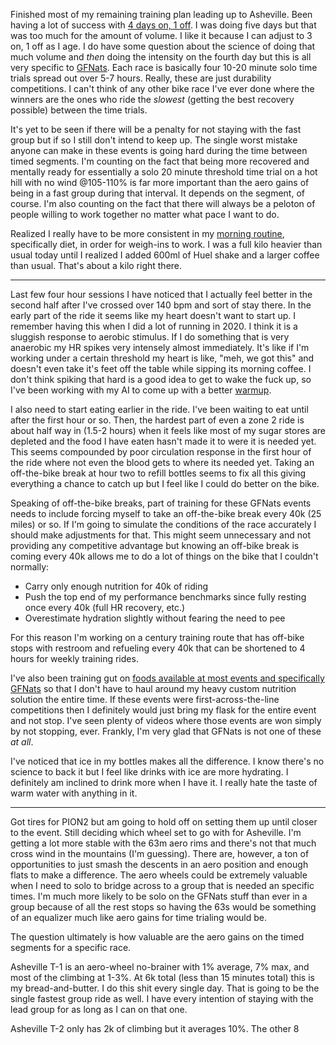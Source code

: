 Finished most of my remaining training plan leading up to Asheville. Been having a lot of success with [4 days on, 1 off](../Fitness/4%20days%20on,%201%20off.md). I was doing five days but that was too much for the amount of volume. I like it because I can adjust to 3 on, 1 off as I age. I do have some question about the science of doing that much volume and *then* doing the intensity on the fourth day but this is all very specific to [GFNats](../Fitness/GFNats%20winning%20strategy.md). Each race is basically four 10-20 minute solo time trials spread out over 5-7 hours. Really, these are just durability competitions. I can't think of any other bike race I've ever done where the winners are the ones who ride the *slowest* (getting the best recovery possible) between the time trials.

It's yet to be seen if there will be a penalty for not staying with the fast group but if so I still don't intend to keep up. The single worst mistake anyone can make in these events is going hard during the time between timed segments. I'm counting on the fact that being more recovered and mentally ready for essentially a solo 20 minute threshold time trial on a hot hill with no wind @105-110% is far more important than the aero gains of being in a fast group during that interval. It depends on the segment, of course. I'm also counting on the fact that there will always be a peloton of people willing to work together no matter what pace I want to do.

Realized I really have to be more consistent in my [morning routine](../Fitness/Morning%20routine.md), specifically diet, in order for weigh-ins to work. I was a full kilo heavier than usual today until I realized I added 600ml of Huel shake and a larger coffee than usual. That's about a kilo right there.

----

Last few four hour sessions I have noticed that I actually feel better in the second half after I've crossed over 140 bpm and sort of stay there. In the early part of the ride it seems like my heart doesn't want to start up. I remember having this when I did a lot of running in 2020. I think it is a sluggish response to aerobic stimulus. If I do something that is very anaerobic my HR spikes very intensely almost immediately. It's like if I'm working under a certain threshold my heart is like, "meh, we got this" and doesn't even take it's feet off the table while sipping its morning coffee. I don't think spiking that hard is a good idea to get to wake the fuck up, so I've been working with my AI to come up with a better [warmup](../Fitness/Warmup.md). 

I also need to start eating earlier in the ride. I've been waiting to eat until after the first hour or so. Then, the hardest part of even a zone 2 ride is about half way in (1.5-2 hours) when it feels like most of my sugar stores are depleted and the food I have eaten hasn't made it to were it is needed yet. This seems compounded by poor circulation response in the first hour of the ride where not even the blood gets to where its needed yet. Taking an off-the-bike break at hour two to refill bottles seems to fix all this giving everything a chance to catch up but I feel like I could do better on the bike.

Speaking of off-the-bike breaks, part of training for these GFNats events needs to include forcing myself to take an off-the-bike break every 40k (25 miles) or so. If I'm going to simulate the conditions of the race accurately I should make adjustments for that. This might seem unnecessary and not providing any competitive advantage but knowing an off-bike break is coming every 40k allows me to do a lot of things on the bike that I couldn't normally:

- Carry only enough nutrition for 40k of riding
- Push the top end of my performance benchmarks since fully resting once every 40k (full HR recovery, etc.)
- Overestimate hydration slightly without fearing the need to pee

For this reason I'm working on a century training route that has off-bike stops with restroom and refueling every 40k that can be shortened to 4 hours for weekly training rides.

I've also been training gut on [foods available at most events and specifically GFNats](../Fitness/GFNats%20race%20nutrition%20secret%20strategy.md) so that I don't have to haul around my heavy custom nutrition solution the entire time. If these events were first-across-the-line competitions then I definitely would just bring my flask for the entire event and not stop. I've seen plenty of videos where those events are won simply by not stopping, ever. Frankly, I'm very glad that GFNats is not one of these *at all*.

I've noticed that ice in my bottles makes all the difference. I know there's no science to back it but I feel like drinks with ice are more hydrating. I definitely am inclined to drink more when I have it. I really hate the taste of warm water with anything in it.

----

Got tires for PION2 but am going to hold off on setting them up until closer to the event. Still deciding which wheel set to go with for Asheville. I'm getting a lot more stable with the 63m aero rims and there's not that much cross wind in the mountains (I'm guessing). There are, however, a ton of opportunities to just smash the descents in an aero position and enough flats to make a difference. The aero wheels could be extremely valuable when I need to solo to bridge across to a group that is needed an specific times. I'm much more likely to be solo on the GFNats stuff than ever in a group because of all the rest stops so having the 63s would be something of an equalizer much like aero gains for time trialing would be.

The question ultimately is how valuable are the aero gains on the timed segments for a specific race. 

Asheville T-1 is an aero-wheel no-brainer with 1% average, 7% max, and most of the climbing at 1-3%. At 6k total (less than 15 minutes total) this is my bread-and-butter. I do this shit every single day. That is going to be the single fastest group ride as well. I have every intention of staying with the lead group for as long as I can on that one.

Asheville T-2 only has 2k of climbing but it averages 10%. The other 8
